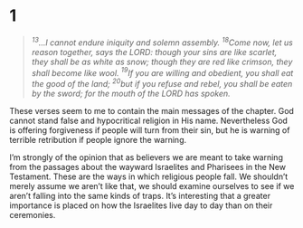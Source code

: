 # 1

>*$^{13}$…I cannot endure iniquity and solemn assembly.*
>*$^{18}$Come now, let us reason together, says the LORD:
>though your sins are like scarlet,
>they shall be as white as snow;
>though they are red like crimson,
>they shall become like wool.
>$^{19}$If you are willing and obedient,
>you shall eat the good of the land;
>$^{20}$but if you refuse and rebel,
>you shall be eaten by the sword;
>for the mouth of the LORD has spoken.*

These verses seem to me to contain the main messages of the chapter. God cannot stand false and hypocritical religion in His name. Nevertheless God is offering forgiveness if people will turn from their sin, but he is warning of terrible retribution if people ignore the warning. 

I’m strongly of the opinion that as believers we are meant to take warning from the passages about the wayward Israelites and Pharisees in the New Testament. These are the ways in which religious people fall. We shouldn’t merely assume we aren’t like that, we should examine ourselves to see if we aren’t falling into the same kinds of traps. It’s interesting that a greater importance is placed on how the Israelites live day to day than on their ceremonies. 